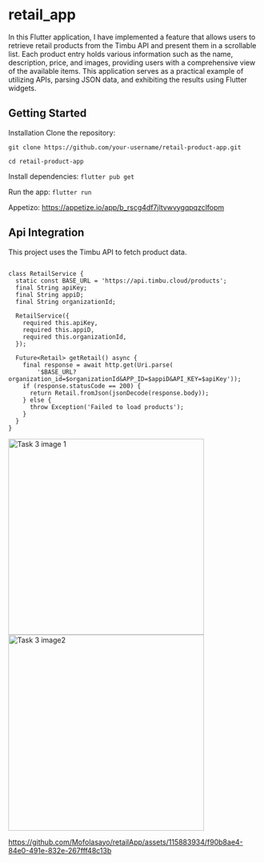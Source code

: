 # retail_app

In this Flutter application, I have implemented a feature that allows users to retrieve retail products from the Timbu API and present them in a scrollable list. Each product entry holds various information such as the name, description, price, and images, providing users with a comprehensive view of the available items. This application serves as a practical example of utilizing APIs, parsing JSON data, and exhibiting the results using Flutter widgets.

## Getting Started

Installation
Clone the repository:

```git clone https://github.com/your-username/retail-product-app.git```

```cd retail-product-app```

Install dependencies:
```flutter pub get```

Run the app:
```flutter run```

Appetizo: https://appetize.io/app/b_rscg4df7jltvwvygqpqzclfopm



## Api Integration
This project uses the Timbu API to fetch product data. 
```import 'package:http/http.dart' as http;

class RetailService {
  static const BASE_URL = 'https://api.timbu.cloud/products';
  final String apiKey;
  final String appiD;
  final String organizationId;

  RetailService({
    required this.apiKey,
    required this.appiD,
    required this.organizationId,
  });

  Future<Retail> getRetail() async {
    final response = await http.get(Uri.parse(
        '$BASE_URL?organization_id=$organizationId&APP_ID=$appiD&API_KEY=$apiKey'));
    if (response.statusCode == 200) {
      return Retail.fromJson(jsonDecode(response.body));
    } else {
      throw Exception('Failed to load products');
    }
  }
}
```
<img width="391" alt="Task 3 image 1" src="https://github.com/Mofolasayo/retailApp/assets/115883934/f9ef2c9b-2c40-4a99-b3dc-4851edec6989">

<img width="391" alt="Task 3 image2" src="https://github.com/Mofolasayo/retailApp/assets/115883934/edbbfbe2-5dc5-4c91-8552-ef911e9f12db">




https://github.com/Mofolasayo/retailApp/assets/115883934/f90b8ae4-84e0-491e-832e-267fff48c13b
